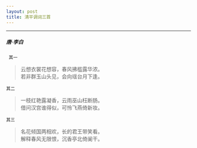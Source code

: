 ```yaml
---
layout: post
title: 清平调词三首
---
```

-----
#####  唐·李白

` 其一`
> 云想衣裳花想容，春风拂槛露华浓。  
> 若非群玉山头见，会向瑶台月下逢。

`其二`  
> 一枝红艳露凝香，云雨巫山枉断肠。  
> 借问汉宫谁得似，可怜飞燕倚新妆。

`其三`
> 名花倾国两相欢，长的君王带笑看。  
> 解释春风无限恨，沉香亭北倚阑干。
